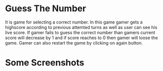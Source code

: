 # Guess The Number
It is game for selecting a correct number. In this game gamer gets a highscore according to previous attemted turns as well as user can see his live score. If gamer fails to guess the correct number than gamers current score will decrease by 1 and if score reaches to 0 then gamer will loose the game. Gamer can also restart the game by clicking on again button.

# Some Screenshots



